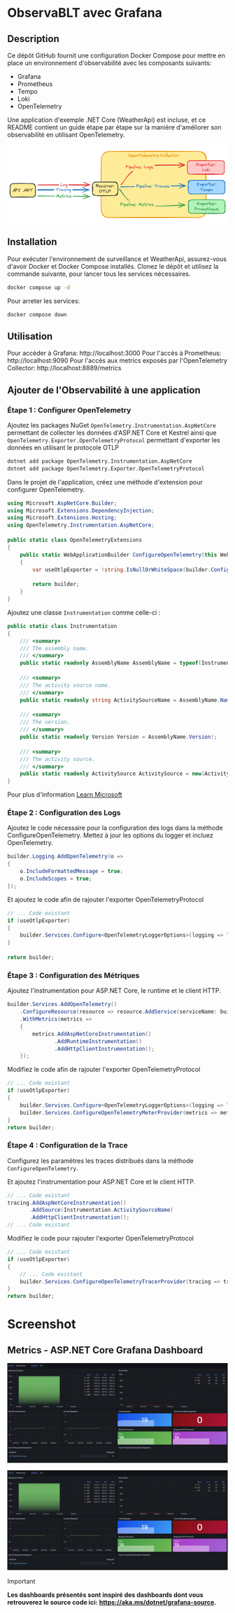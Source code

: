 # ObservaBLT avec Grafana
## Description
Ce dépôt GitHub fournit une configuration Docker Compose pour mettre en place un environnement d'observabilité avec les composants suivants:

- Grafana
- Prometheus
- Tempo
- Loki
- OpenTelemetry

Une application d'exemple .NET Core (WeatherApi) est incluse, et ce README contient un guide étape par étape sur la manière d'améliorer son observabilité en utilisant OpenTelemetry.

![architecture](docs/architecture.PNG)


## Installation
Pour exécuter l'environnement de surveillance et WeatherApi, assurez-vous d'avoir Docker et Docker Compose installés. Clonez le dépôt et utilisez la commande suivante, pour lancer tous les services nécessaires.

```bash
docker compose up -d
```

Pour arreter les services: 

```bash
docker compose down
```

## Utilisation
Pour accèder à Grafana: http://localhost:3000 
Pour l'accès à Prometheus: http://localhost:9090
Pour l'accès aux metrics exposés par l'OpenTelemetry Collector: http://localhost:8889/metrics

## Ajouter de l'Observabilité à une application

### Étape 1 : Configurer OpenTelemetry

Ajoutez les packages NuGet `OpenTelemetry.Instrumentation.AspNetCore` permettant de collecter les données d'ASP.NET Core et Kestrel ainsi que `OpenTelemetry.Exporter.OpenTelemetryProtocol` permettant d'exporter les données en utilisant le protocole OTLP
```bash
dotnet add package OpenTelemetry.Instrumentation.AspNetCore
dotnet add package OpenTelemetry.Exporter.OpenTelemetryProtocol
```

Dans le projet de l'application, créez une méthode d'extension pour configurer OpenTelemetry. 

```csharp
using Microsoft.AspNetCore.Builder;
using Microsoft.Extensions.DependencyInjection;
using Microsoft.Extensions.Hosting;
using OpenTelemetry.Instrumentation.AspNetCore;

public static class OpenTelemetryExtensions
{
    public static WebApplicationBuilder ConfigureOpenTelemetry(this WebApplicationBuilder builder)
    {
        var useOtlpExporter = !string.IsNullOrWhiteSpace(builder.Configuration["OTEL_EXPORTER_OTLP_ENDPOINT"]);

        return builder;
    }
}
```

Ajoutez une classe `Instrumentation` comme celle-ci : 

```csharp
public static class Instrumentation
{
    /// <summary>
    /// The assembly name.
    /// </summary>
    public static readonly AssemblyName AssemblyName = typeof(Instrumentation).Assembly.GetName();

    /// <summary>
    /// The activity source name.
    /// </summary>
    public static readonly string ActivitySourceName = AssemblyName.Name!;

    /// <summary>
    /// The version.
    /// </summary>
    public static readonly Version Version = AssemblyName.Version!;

    /// <summary>
    /// The activity source.
    /// </summary>
    public static readonly ActivitySource ActivitySource = new(ActivitySourceName, Version.ToString());
}
```

Pour plus d'information [Learn Microsoft](https://learn.microsoft.com/fr-fr/dotnet/core/diagnostics/distributed-tracing-instrumentation-walkthroughs#add-basic-instrumentation)

### Étape 2 : Configuration des Logs

Ajoutez le code nécessaire pour la configuration des logs dans la méthode ConfigureOpenTelemetry. Mettez à jour les options du logger et incluez OpenTelemetry.

```csharp
builder.Logging.AddOpenTelemetry(o =>
{
    o.IncludeFormattedMessage = true;
    o.IncludeScopes = true;
});
```

Et ajoutez le code afin de rajouter l'exporter OpenTelemetryProtocol

```csharp
// ... Code existant
if (useOtlpExporter)
{
    builder.Services.Configure<OpenTelemetryLoggerOptions>(logging => logging.AddOtlpExporter());
}

return builder;
```

### Étape 3 : Configuration des Métriques

Ajoutez l'instrumentation pour ASP.NET Core, le runtime et le client HTTP.
```csharp
builder.Services.AddOpenTelemetry()
    .ConfigureResource(resource => resource.AddService(serviceName: builder.Environment.ApplicationName))
    .WithMetrics(metrics =>
    {
        metrics.AddAspNetCoreInstrumentation()
               .AddRuntimeInstrumentation()
               .AddHttpClientInstrumentation();
    });

```

Modifiez le code afin de rajouter l'exporter OpenTelemetryProtocol
```csharp
// ... Code existant
if (useOtlpExporter)
{
    builder.Services.Configure<OpenTelemetryLoggerOptions>(logging => logging.AddOtlpExporter());
    builder.Services.ConfigureOpenTelemetryMeterProvider(metrics => metrics.AddOtlpExporter());
}
return builder;
```

### Étape 4 : Configuration de la Trace

Configurez les paramètres les traces distribués dans la méthode `ConfigureOpenTelemetry`. 

Et ajoutez l'instrumentation pour ASP.NET Core et le client HTTP.

```csharp
// ... Code existant
tracing.AddAspNetCoreInstrumentation()
       .AddSource(Instrumentation.ActivitySourceName)
       .AddHttpClientInstrumentation();
// ... Code existant       
```

Modifiez le code pour rajouter l'exporter OpenTelemetryProtocol
```csharp
// ... Code existant
if (useOtlpExporter)
{
    // ... Code existant
    builder.Services.ConfigureOpenTelemetryTracerProvider(tracing => tracing.AddOtlpExporter());
}
return builder;
```

# Screenshot
## Metrics - ASP.NET Core Grafana Dashboard

![Dashboard Grafana](docs/grafana_dashboard_aspnetcore.png)

![Dashboard Grafana Endpoint](docs/grafana_dashboard_aspnetcore.png)

> [!IMPORTANT]
> **Les dashboards présentés sont inspiré des dashboards dont vous retrouverez le source code ici:**
> **https://aka.ms/dotnet/grafana-source.**

